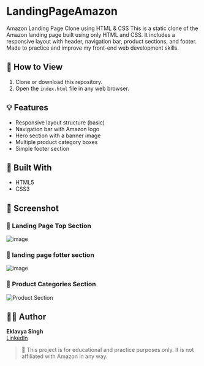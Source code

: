 # LandingPageAmazon
Amazon Landing Page Clone using HTML &amp; CSS This is a static clone of the Amazon landing page built using only HTML and CSS. It includes a responsive layout with header, navigation bar, product sections, and footer. Made to practice and improve my front-end web development skills.


## 🚀 How to View

1. Clone or download this repository.
2. Open the `index.html` file in any web browser.

## 💡 Features

- Responsive layout structure (basic)
- Navigation bar with Amazon logo
- Hero section with a banner image
- Multiple product category boxes
- Simple footer section

## 🧰 Built With

- HTML5
- CSS3

## 📸 Screenshot
### 🔹 Landing Page Top Section
![image](https://github.com/user-attachments/assets/07196023-ae16-4bc6-a51e-b215d6c80d16)

### 🔹 landing page fotter section
![image](https://github.com/user-attachments/assets/e96e90fe-1427-4b17-ba94-8a713e31f275)



### 🔹 Product Categories Section
![Product Section](screenshots/screenshot2.png)

## 👨‍💻 Author

**Eklavya Singh**  
[LinkedIn](https://www.linkedin.com/in/eklavya-singh-80683b33a)


> 📌 This project is for educational and practice purposes only. It is not affiliated with Amazon in any way.
